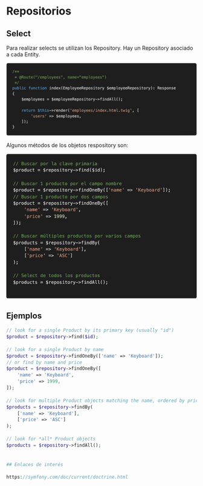 # Repositorios

## Select

Para realizar selects se utilizan los Repository. Hay un Repository asociado a cada Entity.

![Doctrine](./images/select.png)

Algunos métodos de los objetos respository son:

![Doctrine](./images/repository_methods.png)

## Ejemplos

```php
// look for a single Product by its primary key (usually "id")
$product = $repository->find($id);

// look for a single Product by name
$product = $repository->findOneBy(['name' => 'Keyboard']);
// or find by name and price
$product = $repository->findOneBy([
    'name' => 'Keyboard',
    'price' => 1999,
]);

// look for multiple Product objects matching the name, ordered by price
$products = $repository->findBy(
    ['name' => 'Keyboard'],
    ['price' => 'ASC']
);

// look for *all* Product objects
$products = $repository->findAll();


## Enlaces de interés

https://symfony.com/doc/current/doctrine.html
